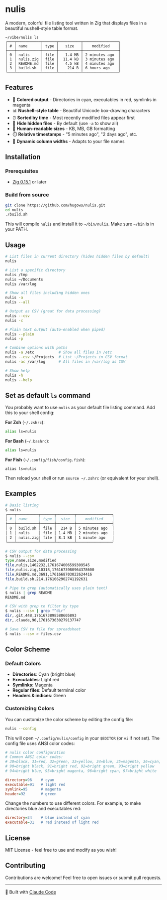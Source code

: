 # nulis

A modern, colorful file listing tool written in Zig that displays files in a beautiful nushell-style table format.

```
~/vibe/nulis ls
╭───┬───────────┬──────┬──────────┬────────────────╮
│ # │ name      │ type │   size   │    modified    │
├───┼───────────┼──────┼──────────┼────────────────┤
│ 0 │ nulis     │ file │   1.4 MB │ 2 minutes ago  │
│ 1 │ nulis.zig │ file │  11.4 kB │ 3 minutes ago  │
│ 2 │ README.md │ file │   4.5 kB │ 4 minutes ago  │
│ 3 │ build.sh  │ file │    214 B │ 6 hours ago    │
╰───┴───────────┴──────┴──────────┴────────────────╯
```

## Features

- 🎨 **Colored output** - Directories in cyan, executables in red, symlinks in magenta
- 📊 **Nushell-style table** - Beautiful Unicode box-drawing characters
- ⏰ **Sorted by time** - Most recently modified files appear first
- 🙈 **Hide hidden files** - By default (use `-a` to show all)
- 📏 **Human-readable sizes** - KB, MB, GB formatting
- ⏱️ **Relative timestamps** - "5 minutes ago", "2 days ago", etc.
- 🔧 **Dynamic column widths** - Adapts to your file names

## Installation

### Prerequisites

- [Zig 0.15.1](https://ziglang.org/download/) or later

### Build from source

```bash
git clone https://github.com/hugows/nulis.git
cd nulis
./build.sh
```

This will compile `nulis` and install it to `~/bin/nulis`. Make sure `~/bin` is in your PATH.

## Usage

```bash
# List files in current directory (hides hidden files by default)
nulis

# List a specific directory
nulis /tmp
nulis ~/Documents
nulis /var/log

# Show all files including hidden ones
nulis -a
nulis --all

# Output as CSV (great for data processing)
nulis --csv
nulis -c

# Plain text output (auto-enabled when piped)
nulis --plain
nulis -p

# Combine options with paths
nulis -a /etc           # Show all files in /etc
nulis --csv ~/Projects  # List ~/Projects in CSV format
nulis -ac /var/log      # All files in /var/log as CSV

# Show help
nulis -h
nulis --help
```

## Set as default `ls` command

You probably want to use `nulis` as your default file listing command. Add this to your shell config:

**For Zsh** (`~/.zshrc`):
```bash
alias ls=nulis
```

**For Bash** (`~/.bashrc`):
```bash
alias ls=nulis
```

**For Fish** (`~/.config/fish/config.fish`):
```fish
alias ls=nulis
```

Then reload your shell or run `source ~/.zshrc` (or equivalent for your shell).

## Examples

```bash
# Basic listing
$ nulis
╭───┬──────────┬──────┬────────┬────────────────╮
│ # │ name     │ type │  size  │    modified    │
├───┼──────────┼──────┼────────┼────────────────┤
│ 0 │ build.sh │ file │  214 B │ 5 minutes ago  │
│ 1 │ nulis    │ file │ 1.4 MB │ 2 minutes ago  │
│ 2 │ nulis.zig│ file │ 8.1 kB │ 1 minute ago   │
╰───┴──────────┴──────┴────────┴────────────────╯

# CSV output for data processing
$ nulis --csv
type,name,size,modified
file,nulis,1462232,1761674006599309545
file,nulis.zig,10318,1761673980964378600
file,README.md,3691,1761668703022624416
file,build.sh,214,1761662902741192631

# Pipe to grep (automatically uses plain text)
$ nulis | grep README
README.md

# CSV with grep to filter by type
$ nulis --csv | grep "^dir"
dir,.git,448,1761673898588605893
dir,.claude,96,1761673630279137747

# Save CSV to file for spreadsheet
$ nulis --csv > files.csv
```

## Color Scheme

### Default Colors

- **Directories**: Cyan (bright blue)
- **Executables**: Light red
- **Symlinks**: Magenta
- **Regular files**: Default terminal color
- **Headers & indices**: Green

### Customizing Colors

You can customize the color scheme by editing the config file:

```bash
nulis --config
```

This will open `~/.config/nulis/config` in your `$EDITOR` (or `vi` if not set). The config file uses ANSI color codes:

```ini
# nulis color configuration
# Common ANSI color codes:
# 30=black, 31=red, 32=green, 33=yellow, 34=blue, 35=magenta, 36=cyan, 37=white
# 90=bright black, 91=bright red, 92=bright green, 93=bright yellow
# 94=bright blue, 95=bright magenta, 96=bright cyan, 97=bright white

directory=96    # cyan
executable=91   # light red
symlink=95      # magenta
header=92       # green
```

Change the numbers to use different colors. For example, to make directories blue and executables red:

```ini
directory=34    # blue instead of cyan
executable=31   # red instead of light red
```

## License

MIT License - feel free to use and modify as you wish!

## Contributing

Contributions are welcome! Feel free to open issues or submit pull requests.

---

🤖 Built with [Claude Code](https://claude.com/claude-code)
